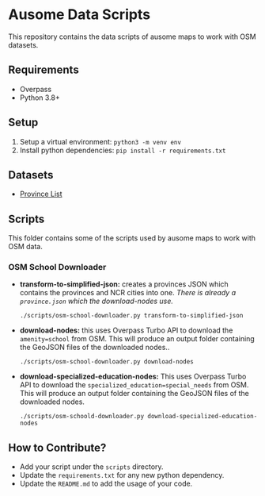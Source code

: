 # Ausome Data Scripts
This repository contains the data scripts of ausome maps to work with OSM datasets.


## Requirements
- Overpass
- Python 3.8+

## Setup
1. Setup a virtual environment: `python3 -m venv env`
2. Install python dependencies: `pip install -r requirements.txt`

## Datasets
- [Province List](https://github.com/faeldon/philippines-json-maps)

## Scripts
This folder contains some of the scripts used by ausome maps to work with OSM data.

### OSM School Downloader
- **transform-to-simplified-json:** creates a provinces JSON which contains the provinces and NCR cities into one. _There is already a `province.json` which the download-nodes use._
    ```
    ./scripts/osm-school-downloader.py transform-to-simplified-json
    ```
- **download-nodes:** this uses Overpass Turbo API to download the `amenity=school` from OSM. This will produce an output folder containing the GeoJSON files of the downloaded nodes..
   ```
   ./scripts/osm-school-downloader.py download-nodes
   ```
- **download-specialized-education-nodes:** This uses Overpass Turbo API to download the `specialized_education=special_needs` from OSM. This will produce an output folder containing the GeoJSON files of the downloaded nodes.
   ```
   ./scripts/osm-schoold-downloader.py download-specialized-education-nodes
   ```

## How to Contribute?
- Add your script under the `scripts` directory.
- Update the `requirements.txt` for any new python dependency.
- Update the `README.md` to add the usage of your code.
